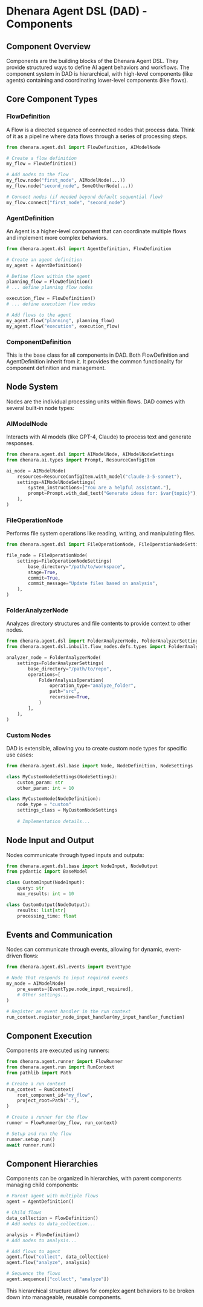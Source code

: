 # Dhenara Agent DSL (DAD) - Components

## Component Overview

Components are the building blocks of the Dhenara Agent DSL. They provide structured ways to define AI agent behaviors and workflows. The component system in DAD is hierarchical, with high-level components (like agents) containing and coordinating lower-level components (like flows).

## Core Component Types

### FlowDefinition

A Flow is a directed sequence of connected nodes that process data. Think of it as a pipeline where data flows through a series of processing steps.

```python
from dhenara.agent.dsl import FlowDefinition, AIModelNode

# Create a flow definition
my_flow = FlowDefinition()

# Add nodes to the flow
my_flow.node("first_node", AIModelNode(...))
my_flow.node("second_node", SomeOtherNode(...))

# Connect nodes (if needed beyond default sequential flow)
my_flow.connect("first_node", "second_node")
```

### AgentDefinition

An Agent is a higher-level component that can coordinate multiple flows and implement more complex behaviors.

```python
from dhenara.agent.dsl import AgentDefinition, FlowDefinition

# Create an agent definition
my_agent = AgentDefinition()

# Define flows within the agent
planning_flow = FlowDefinition()
# ... define planning flow nodes

execution_flow = FlowDefinition()
# ... define execution flow nodes

# Add flows to the agent
my_agent.flow("planning", planning_flow)
my_agent.flow("execution", execution_flow)
```

### ComponentDefinition

This is the base class for all components in DAD. Both FlowDefinition and AgentDefinition inherit from it. It provides the common functionality for component definition and management.

## Node System

Nodes are the individual processing units within flows. DAD comes with several built-in node types:

### AIModelNode

Interacts with AI models (like GPT-4, Claude) to process text and generate responses.

```python
from dhenara.agent.dsl import AIModelNode, AIModelNodeSettings
from dhenara.ai.types import Prompt, ResourceConfigItem

ai_node = AIModelNode(
    resources=ResourceConfigItem.with_model("claude-3-5-sonnet"),
    settings=AIModelNodeSettings(
        system_instructions=["You are a helpful assistant."],
        prompt=Prompt.with_dad_text("Generate ideas for: $var{topic}"),
    ),
)
```

### FileOperationNode

Performs file system operations like reading, writing, and manipulating files.

```python
from dhenara.agent.dsl import FileOperationNode, FileOperationNodeSettings

file_node = FileOperationNode(
    settings=FileOperationNodeSettings(
        base_directory="/path/to/workspace",
        stage=True,
        commit=True,
        commit_message="Update files based on analysis",
    ),
)
```

### FolderAnalyzerNode

Analyzes directory structures and file contents to provide context to other nodes.

```python
from dhenara.agent.dsl import FolderAnalyzerNode, FolderAnalyzerSettings
from dhenara.agent.dsl.inbuilt.flow_nodes.defs.types import FolderAnalysisOperation

analyzer_node = FolderAnalyzerNode(
    settings=FolderAnalyzerSettings(
        base_directory="/path/to/repo",
        operations=[
            FolderAnalysisOperation(
                operation_type="analyze_folder",
                path="src",
                recursive=True,
            )
        ],
    ),
)
```

### Custom Nodes

DAD is extensible, allowing you to create custom node types for specific use cases:

```python
from dhenara.agent.dsl.base import Node, NodeDefinition, NodeSettings

class MyCustomNodeSettings(NodeSettings):
    custom_param: str
    other_param: int = 10

class MyCustomNode(NodeDefinition):
    node_type = "custom"
    settings_class = MyCustomNodeSettings
    
    # Implementation details...
```

## Node Input and Output

Nodes communicate through typed inputs and outputs:

```python
from dhenara.agent.dsl.base import NodeInput, NodeOutput
from pydantic import BaseModel

class CustomInput(NodeInput):
    query: str
    max_results: int = 10

class CustomOutput(NodeOutput):
    results: list[str]
    processing_time: float
```

## Events and Communication

Nodes can communicate through events, allowing for dynamic, event-driven flows:

```python
from dhenara.agent.dsl.events import EventType

# Node that responds to input required events
my_node = AIModelNode(
    pre_events=[EventType.node_input_required],
    # Other settings...
)

# Register an event handler in the run context
run_context.register_node_input_handler(my_input_handler_function)
```

## Component Execution

Components are executed using runners:

```python
from dhenara.agent.runner import FlowRunner
from dhenara.agent.run import RunContext
from pathlib import Path

# Create a run context
run_context = RunContext(
    root_component_id="my_flow",
    project_root=Path("."),
)

# Create a runner for the flow
runner = FlowRunner(my_flow, run_context)

# Setup and run the flow
runner.setup_run()
await runner.run()
```

## Component Hierarchies

Components can be organized in hierarchies, with parent components managing child components:

```python
# Parent agent with multiple flows
agent = AgentDefinition()

# Child flows
data_collection = FlowDefinition()
# Add nodes to data_collection...

analysis = FlowDefinition()
# Add nodes to analysis...

# Add flows to agent
agent.flow("collect", data_collection)
agent.flow("analyze", analysis)

# Sequence the flows
agent.sequence(["collect", "analyze"])
```

This hierarchical structure allows for complex agent behaviors to be broken down into manageable, reusable components.
